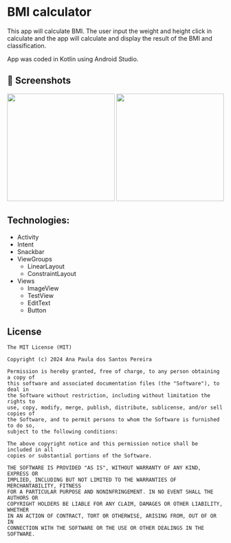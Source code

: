 # BMI calculator
This app will calculate BMI. The user input the weight and height click in calculate and the app will calculate and display the result of the BMI and classification.

App was coded in Kotlin using Android Studio.


## :camera_flash: Screenshots
<img src="https://github.com/user-attachments/assets/34cac529-0536-4d57-bdee-ebe4ddb4a75a" width=250/> <img src="https://github.com/user-attachments/assets/79c97f82-511c-4894-b3e6-773671831ac1" width=250/>

## Technologies:
- Activity
- Intent
- Snackbar
- ViewGroups
  - LinearLayout
  - ConstraintLayout
- Views
  - ImageView
  - TestView
  - EditText
  - Button

## License
```
The MIT License (MIT)

Copyright (c) 2024 Ana Paula dos Santos Pereira

Permission is hereby granted, free of charge, to any person obtaining a copy of
this software and associated documentation files (the "Software"), to deal in
the Software without restriction, including without limitation the rights to
use, copy, modify, merge, publish, distribute, sublicense, and/or sell copies of
the Software, and to permit persons to whom the Software is furnished to do so,
subject to the following conditions:

The above copyright notice and this permission notice shall be included in all
copies or substantial portions of the Software.

THE SOFTWARE IS PROVIDED "AS IS", WITHOUT WARRANTY OF ANY KIND, EXPRESS OR
IMPLIED, INCLUDING BUT NOT LIMITED TO THE WARRANTIES OF MERCHANTABILITY, FITNESS
FOR A PARTICULAR PURPOSE AND NONINFRINGEMENT. IN NO EVENT SHALL THE AUTHORS OR
COPYRIGHT HOLDERS BE LIABLE FOR ANY CLAIM, DAMAGES OR OTHER LIABILITY, WHETHER
IN AN ACTION OF CONTRACT, TORT OR OTHERWISE, ARISING FROM, OUT OF OR IN
CONNECTION WITH THE SOFTWARE OR THE USE OR OTHER DEALINGS IN THE SOFTWARE.
```
